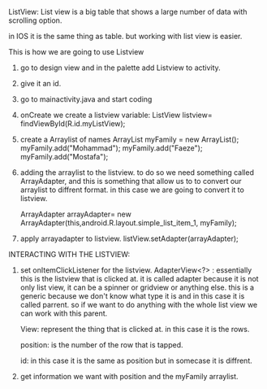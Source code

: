 ListView:
List view is a big table that shows a large number of data with scrolling option.

in IOS it is the same thing as table. but working with list view is easier.

This is how we are going to use Listview

1)  go to design view and in the palette add Listview to activity.
2)  give it an id.
3)  go to mainactivity.java and start coding
4)  onCreate we create a listview variable:
    ListView listview= findViewById(R.id.myListView);
5)  create a Arraylist of names
    ArrayList<String> myFamily = new ArrayList<String>();
    myFamily.add("Mohammad");
    myFamily.add("Faeze");
    myFamily.add("Mostafa");
6)  adding the arraylist to the listview.
    to do so we need something called ArrayAdapter, and this is something that allow us to 
    to convert our arraylist to diffrent format. in this case we are going to convert it to listview.
    
    ArrayAdapter<String> arrayAdapter= new ArrayAdapter<String>(this,android.R.layout.simple_list_item_1, myFamily);
    
7)  apply arrayadapter to listview.
    listView.setAdapter(arrayAdapter);
    
INTERACTING WITH THE LISTVIEW:

1) set onItemClickListener for the listview.
     AdapterView<?> : essentially this is the listview that is clicked at. it is called adapter because it is not only list view, it can be a spinner or gridview or anything else.
        this is a generic because we don't know what type it is and in this case it is called parrent. so if we want to do anything with the whole list view we can work with this
        parent.
    
    View:   represent the thing that is clicked at. in this case it is the rows.
    
    position:   is the number of the row that is tapped.
    
    id: in this case it is the same as position but in somecase it is diffrent.
    
2)  get information we want with position and the myFamily arraylist.




    
    
